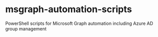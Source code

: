 # msgraph-automation-scripts
PowerShell scripts for Microsoft Graph automation including Azure AD group management
